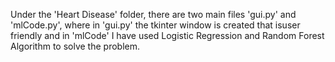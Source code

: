 Under the 'Heart Disease' folder, there are two main files 'gui.py' and 'mlCode.py', where in 'gui.py' the tkinter window is created that isuser friendly and in 'mlCode' I have used
Logistic Regression and Random Forest Algorithm to solve the problem.

